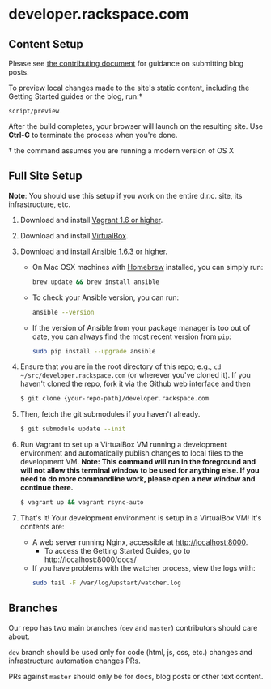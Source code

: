 # developer.rackspace.com

## Content Setup

Please see [the contributing document](/src/site_source/CONTRIBUTING.md) for guidance on submitting blog posts.

To preview local changes made to the site's static content, including the Getting Started guides or the blog, run:†

```
script/preview
```

After the build completes, your browser will launch on the resulting site. Use **Ctrl-C** to terminate the process when you're done.

† the command assumes you are running a modern version of OS X

## Full Site Setup

__Note__: You should use this setup if you work on the entire d.r.c. site, its infrastructure, etc.

1. Download and install [Vagrant 1.6 or higher](http://www.vagrantup.com/downloads.html).

2. Download and install [VirtualBox](https://www.virtualbox.org/wiki/Downloads).

3. Download and install [Ansible 1.6.3 or higher](http://docs.ansible.com/intro_installation.html#installing-the-control-machine).
    * On Mac OSX machines with [Homebrew](http://brew.sh/) installed, you can simply run:

        ```bash
        brew update && brew install ansible
        ```
    * To check your Ansible version, you can run:

        ```bash
        ansible --version
        ```
    * If the version of Ansible from your package manager is too out of date, you can always find the most recent version from `pip`:

        ```bash
        sudo pip install --upgrade ansible
        ```

4. Ensure that you are in the root directory of this repo; e.g., `cd ~/src/developer.rackspace.com` (or wherever you've cloned it). If you haven't cloned the repo, fork it via the Github web interface and then

    ```bash
    $ git clone {your-repo-path}/developer.rackspace.com
    ```

5. Then, fetch the git submodules if you haven't already.

    ```bash
    $ git submodule update --init
    ```

6. Run Vagrant to set up a VirtualBox VM running a development environment and automatically publish changes to local files to the development VM. **Note: This command will run in the foreground and will not allow this terminal window to be used for anything else. If you need to do more commandline work, please open a new window and continue there.**

    ```bash
    $ vagrant up && vagrant rsync-auto
    ```

7. That's it! Your development environment is setup in a VirtualBox VM! It's contents are:
    * A web server running Nginx, accessible at [http://localhost:8000](http://localhost:8000).
        * To access the Getting Started Guides, go to http://localhost:8000/docs/
    * If you have problems with the watcher process, view the logs with:
        ```bash
        sudo tail -F /var/log/upstart/watcher.log
        ```

## Branches

Our repo has two main branches (`dev` and `master`) contributors should care about.

`dev` branch should be used only for code (html, js, css, etc.) changes and infrastructure automation changes PRs.

PRs against `master` should only be for docs, blog posts or other text content.
